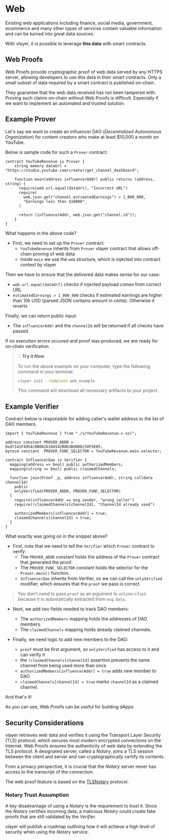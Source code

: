 # Web 
Existing web applications including finance, social media, government, ecommerce and many other types of services contain valuable information and can be turned into great data sources.

With vlayer, it is possible to leverage **this data** with smart contracts.

## Web Proofs
Web Proofs provide cryptographic proof of web data served by any HTTPS server, allowing developers to use this data in their smart contracts. Only a small subset of data required by a smart contract is published on-chain.

They guarantee that the web data received has not been tampered with. Proving such claims on-chain without Web Proofs is difficult. Especially if we want to implement an automated and trusted solution. 

## Example Prover
Let's say we want to create an influencer DAO (_Decentralized Autonomous Organization_) for content creators who make at least $10,000 a month on  YouTube. 

Below is sample code for such a `Prover` contract:

```solidity
contract YouTubeRevenue is Prover {
    string memory dataUrl = "https://studio.youtube.com/creator/get_channel_dashboard";
    
    function main(address influencerAddr) public returns (address, string) {      
      require(web.url.equal(dataUrl), "Incorrect URL")
      require(
        web.json.get("channel.estimatedEarnings") > 1_000_000, 
        "Earnings less than $10000"_
      )

      return (influencerAddr, web.json.get("channel.id"));
    }
}
```

What happens in the above code?  
* First, we need to set up the `Prover` contract:
  * `YouTubeRevenue` inherits from `Prover` vlayer contract that allows off-chain proving of web data
  * inside `main` we use the `web` structure, which is injected into contract context by vlayer

Then we have to ensure that the delivered data makes sense for our case: 
* `web.url.equal(dataUrl)` checks if injected payload comes from correct URL 
* `estimatedEarnings > 1_000_000` checks if estimated earnings are higher than 10k USD (parsed JSON contains amount in cents). Otherwise it reverts 

Finally, we can return public input:
* The `influencerAddr` and the `channelId` will be returned if all checks have passed

If no execution errors occured and proof was produced, we are ready for on-chain verification. 

> 💡 **Try it Now**
> 
> To run the above example on your computer, type the following command in your terminal:
> 
> ```bash
> vlayer init --template web_example
> ```
> 
> This command will download all necessary artifacts to your project.

## Example Verifier

Contract below is responsible for adding caller's wallet address to the list of DAO members. 

```solidity
import { YouTubeRevenue } from "./v/YouTubeRevenue.v.sol";

address constant PROVER_ADDR = 0xd7141F4954c0B082b184542B8b3Bd00Dc58F5E05;
bytes4 constant  PROVER_FUNC_SELECTOR = YouTubeRevenue.main.selector;

contract InfluencerDao is Verifier {
  mapping(address => bool) public authorizedMembers; 
  mapping(string => bool) public claimedChannels;

  function join(Proof _p, address influencerAddr, string calldata channelId) 
    public 
    onlyVerified(PROVER_ADDR, PROVER_FUNC_SELECTOR)  
  { 
    require(influencerAddr == msg.sender, "wrong caller")
    require(!claimedChannels[channelId], "ChannelId already used")

    authorizedMembers[influencerAddr] = true;
    claimedChannels[channelId] = true;
  }
}
```
What exactly was going on in the snippet above?

* First, note that we need to tell the `Verifier` which `Prover` contract to verify:
  * The `PROVER_ADDR` constant holds the address of the `Prover` contract that generated the proof. 
  * The `PROVER_FUNC_SELECTOR` constant holds the selector for the `Prover.main()` function. 
  * `InfluencerDao` inherits from Verifier, so we can call the `onlyVerified` modifier, which ensures that the `proof` we pass is correct

> You don't need to pass `proof` as an argument to `onlyVerified` because it is automatically extracted from `msg.data`.

* Next, we add two fields needed to track DAO members:
  * The `authorizedMembers` mapping holds the addresses of DAO members.
  * The `claimedChannels` mapping holds already claimed channels.

* Finally, we need logic to add new members to the DAO:   
  * `proof` must be first argument, so `onlyVerified` has access to it and can verify it
  * the `!claimedChannels[channelId]` assertion prevents the same channel from being used more than once
  * `authorizedMembers[influencerAddr] = true` adds new member to DAO
  * `claimedChannels[channelId] = true` marks `channelId` as a claimed channel.

And that's it! 

As you can see, Web Proofs can be useful for building dApps. 

## Security Considerations
vlayer retrieves web data and verifies it using the Transport Layer Security (TLS) protocol, which secures most modern encrypted connections on the Internet. Web Proofs ensures the authenticity of web data by extending the TLS protocol. A designated server, called a *Notary*, joins a TLS session between the client and server and can cryptographically certify its contents.

From a privacy perspective, it is crucial that the *Notary* server never has access to the transcript of the connection.

The web proof feature is based on the [TLSNotary](https://tlsnotary.org/) protocol.

### Notary Trust Assumption
A key disadvantage of using a *Notary* is the requirement to trust it. Since the *Notary* certifies incoming data, a malicious *Notary* could create fake proofs that are still validated by the *Verifier*.

vlayer will publish a roadmap outlining how it will achieve a high level of security when using the *Notary* service.